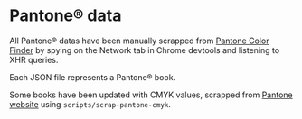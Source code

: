 # Pantone® data

All Pantone® datas have been manually scrapped from [Pantone Color Finder](https://www.pantone.com/color-finder) by spying on the Network tab in Chrome devtools and listening to XHR queries.

Each JSON file represents a Pantone® book.

Some books have been updated with CMYK values, scrapped from [Pantone website](https://pantone.com) using `scripts/scrap-pantone-cmyk`.

